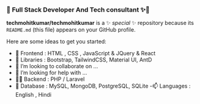 ### 🦝 Full Stack Developer And Tech consultant ✨👋

**techmohitkumar/techmohitkumar** is a ✨ _special_ ✨ repository because its `README.md` (this file) appears on your GitHub profile.

Here are some ideas to get you started:

- 🔭  Frontend : HTML , CSS , JavaScript & JQuery & React 
- 🌱  Libraries : Bootstrap, TailwindCSS, Material UI, AntD
- 👯 I’m looking to collaborate on ...
- 🤔 I’m looking for help with ...
- 👨‍💻 Backend : PHP / Laravel
- 💬 Database : MySQL, MongoDB, PostgreSQL, SQLite
-📫 Languages : English , Hindi


